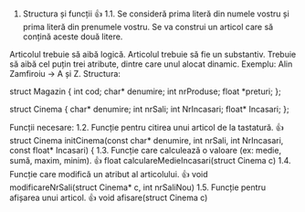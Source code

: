 1. Structura și funcții   👍
1.1. Se consideră prima literă din numele vostru și prima literă din prenumele vostru. Se va construi un articol care să conțină aceste două litere.

Articolul trebuie să aibă logică.
Articolul trebuie să fie un substantiv.
Trebuie să aibă cel puțin trei atribute, dintre care unul alocat dinamic.
Exemplu:
Alin Zamfiroiu → A și Z.
Structura:

struct Magazin {
    int cod;
    char* denumire;
    int nrProduse;
    float *preturi;
};


struct Cinema {
	char* denumire;
	int nrSali;
	int NrIncasari;
	float* Incasari;
};

Funcții necesare:
1.2. Funcție pentru citirea unui articol de la tastatură.  👍
        struct Cinema initCinema(const char* denumire, int nrSali, int NrIncasari, const float* Incasari) {
1.3. Funcție care calculează o valoare (ex: medie, sumă, maxim, minim).  👍
        float calculareMedieIncasari(struct Cinema c) 
1.4. Funcție care modifică un atribut al articolului.  👍
         void modificareNrSali(struct Cinema* c, int nrSaliNou)
1.5. Funcție pentru afișarea unui articol.  👍
         void afisare(struct Cinema c)
